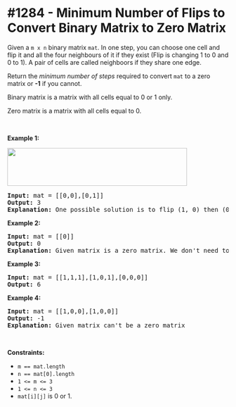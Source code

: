 # \#1284 - Minimum Number of Flips to Convert Binary Matrix to Zero Matrix
<p>Given a <code>m x n</code> binary matrix <code>mat</code>. In one step, you can choose one cell and flip it and all the four neighbours of it&nbsp;if they exist (Flip is changing 1 to 0 and 0 to 1). A pair of cells are called neighboors if they share one edge.</p>

<p>Return the <em>minimum number of steps</em> required to convert <code>mat</code>&nbsp;to a zero matrix or <strong>-1</strong> if you cannot.</p>

<p>Binary matrix is a matrix with all cells equal to 0 or 1 only.</p>

<p>Zero matrix is a matrix with all cells equal to 0.</p>

<p>&nbsp;</p>
<p><strong>Example 1:</strong></p>
<img alt="" src="https://assets.leetcode.com/uploads/2019/11/28/matrix.png" style="width: 409px; height: 86px;" />
<pre>
<strong>Input:</strong> mat = [[0,0],[0,1]]
<strong>Output:</strong> 3
<strong>Explanation:</strong> One possible solution is to flip (1, 0) then (0, 1) and finally (1, 1) as shown.
</pre>

<p><strong>Example 2:</strong></p>

<pre>
<strong>Input:</strong> mat = [[0]]
<strong>Output:</strong> 0
<strong>Explanation:</strong> Given matrix is a zero matrix. We don&#39;t need to change it.
</pre>

<p><strong>Example 3:</strong></p>

<pre>
<strong>Input:</strong> mat = [[1,1,1],[1,0,1],[0,0,0]]
<strong>Output:</strong> 6
</pre>

<p><strong>Example 4:</strong></p>

<pre>
<strong>Input:</strong> mat = [[1,0,0],[1,0,0]]
<strong>Output:</strong> -1
<strong>Explanation:</strong> Given matrix can&#39;t be a zero matrix
</pre>

<p>&nbsp;</p>
<p><strong>Constraints:</strong></p>

<ul>
	<li><code>m ==&nbsp;mat.length</code></li>
	<li><code>n ==&nbsp;mat[0].length</code></li>
	<li><code>1 &lt;= m&nbsp;&lt;= 3</code></li>
	<li><code>1 &lt;= n&nbsp;&lt;= 3</code></li>
	<li><code>mat[i][j]</code> is 0 or 1.</li>
</ul>
